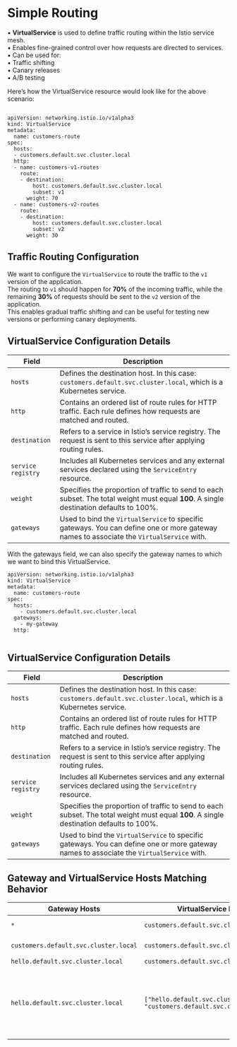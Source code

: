 

# Simple Routing 

▪ **VirtualService** is used to define traffic routing within the Istio service mesh.  
▪ Enables fine-grained control over how requests are directed to services.  
▪ Can be used for: <br>
  ▪ Traffic shifting  
  ▪ Canary releases  
  ▪ A/B testing





Here’s how the VirtualService resource would look like for the above scenario:

```

apiVersion: networking.istio.io/v1alpha3
kind: VirtualService
metadata:
  name: customers-route
spec:
  hosts:
  - customers.default.svc.cluster.local
  http:
  - name: customers-v1-routes
    route:
    - destination:
        host: customers.default.svc.cluster.local
        subset: v1
      weight: 70
  - name: customers-v2-routes
    route:
    - destination:
        host: customers.default.svc.cluster.local
        subset: v2
      weight: 30

```

## Traffic Routing Configuration

We want to configure the `VirtualService` to route the traffic to the `v1` version of the application.  
The routing to `v1` should happen for **70%** of the incoming traffic, 
while the remaining **30%** of requests should be sent to the `v2` version of the application.  
This enables gradual traffic shifting and can be useful for testing new versions or performing canary deployments.


## VirtualService Configuration Details

| **Field**     | **Description**                                                                                                                                   |
|---------------|----------------------------------------------------------------------------------------------------------------------------------------------------|
| `hosts`       | Defines the destination host. In this case: `customers.default.svc.cluster.local`, which is a Kubernetes service.                                 |
| `http`        | Contains an ordered list of route rules for HTTP traffic. Each rule defines how requests are matched and routed.                                  |
| `destination` | Refers to a service in Istio’s service registry. The request is sent to this service after applying routing rules.                                |
| `service registry` | Includes all Kubernetes services and any external services declared using the `ServiceEntry` resource.                                   |
| `weight`      | Specifies the proportion of traffic to send to each subset. The total weight must equal **100**. A single destination defaults to 100%.           |
| `gateways`    | Used to bind the `VirtualService` to specific gateways. You can define one or more gateway names to associate the `VirtualService` with.         |








With the gateways field, we can also specify the gateway names to which we want to bind this VirtualService. 

```
apiVersion: networking.istio.io/v1alpha3
kind: VirtualService
metadata:
  name: customers-route
spec:
  hosts:
    - customers.default.svc.cluster.local
  gateways:
    - my-gateway
  http:


```

## VirtualService Configuration Details

| **Field**     | **Description**                                                                                                                                   |
|---------------|----------------------------------------------------------------------------------------------------------------------------------------------------|
| `hosts`       | Defines the destination host. In this case: `customers.default.svc.cluster.local`, which is a Kubernetes service.                                 |
| `http`        | Contains an ordered list of route rules for HTTP traffic. Each rule defines how requests are matched and routed.                                  |
| `destination` | Refers to a service in Istio’s service registry. The request is sent to this service after applying routing rules.                                |
| `service registry` | Includes all Kubernetes services and any external services declared using the `ServiceEntry` resource.                                   |
| `weight`      | Specifies the proportion of traffic to send to each subset. The total weight must equal **100**. A single destination defaults to 100%.           |
| `gateways`    | Used to bind the `VirtualService` to specific gateways. You can define one or more gateway names to associate the `VirtualService` with.         |






## Gateway and VirtualService Hosts Matching Behavior

| **Gateway Hosts**                        | **VirtualService Hosts**                                  | **Behavior**                                                                                                                                                         |
|------------------------------------------|------------------------------------------------------------|----------------------------------------------------------------------------------------------------------------------------------------------------------------------|
| `*`                                      | `customers.default.svc.cluster.local`                      | Traffic is sent through to the `VirtualService` as `*` allows all hosts.                                                                                            |
| `customers.default.svc.cluster.local`    | `customers.default.svc.cluster.local`                      | Traffic is sent through as the hosts match.                                                                                                                          |
| `hello.default.svc.cluster.local`        | `customers.default.svc.cluster.local`                      | Does not work, hosts don’t match.                                                                                                                                    |
| `hello.default.svc.cluster.local`        | `["hello.default.svc.cluster.local", "customers.default.svc.cluster.local"]` | Only `hello.default.svc.cluster.local` is allowed. It will never allow `customers.default.svc.cluster.local` through the gateway. However, this is still valid if the `VirtualService` is also attached to a second `Gateway` that allows it. |

 
   
   
   
    








